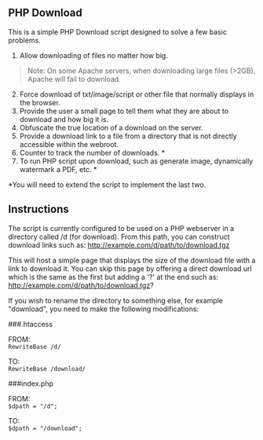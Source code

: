 
PHP Download
-----------------------

This is a simple PHP Download script designed to solve a few basic problems.

1. Allow downloading of files no matter how big.
>Note: On some Apache servers, when downloading large files (>2GB), Apache will fail to download.
2. Force download of txt/image/script or other file that normally displays in the browser.
3. Provide the user a small page to tell them what they are about to download and how big it is.
4. Obfuscate the true location of a download on the server.
5. Provide a download link to a file from a directory that is not directly accessible within the webroot.
6. Counter to track the number of  downloads. *
7. To run PHP script upon download, such as generate image, dynamically watermark a PDF, etc. *

*You will need to extend the script to implement the last two.


Instructions
-----------------------

The script is currently configured to be used on a PHP webserver in a directory called /d (for download).  From this path, you can construct download links such as:
http://example.com/d/path/to/download.tgz

This will host a simple page that displays the size of the download file with a link to download it.  You can skip this page by offering a direct download url which is the same as the first but adding a '?' at the end such as:
http://example.com/d/path/to/download.tgz?


If you wish to rename the directory to something else, for example "download", you need to make the following modifications:

###.htaccess

FROM:<br>
`RewriteBase /d/`

TO:<br>
`RewriteBase /download/`


###index.php

FROM:<br>
`$dpath = "/d";`

TO:<br>
`$dpath = "/download";`
